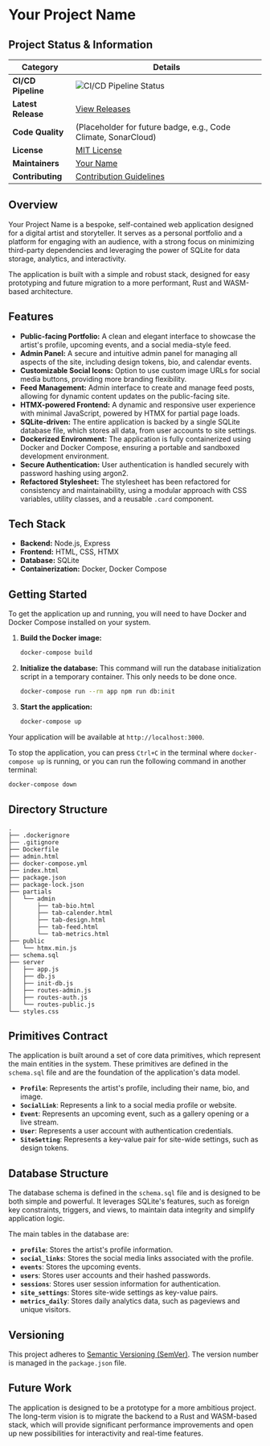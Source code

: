 # Your Project Name

## Project Status & Information

| Category | Details |
|---|---|
| **CI/CD Pipeline** | ![CI/CD Pipeline Status](https://github.com/w00mb/stream3r/actions/workflows/main.yml/badge.svg) |
| **Latest Release** | [View Releases](https://github.com/w00mb/stream3r/releases) |
| **Code Quality** | (Placeholder for future badge, e.g., Code Climate, SonarCloud) |
| **License** | [MIT License](LICENSE) |
| **Maintainers** | [Your Name](https://github.com/w00mb) |
| **Contributing** | [Contribution Guidelines](CONTRIBUTING.md) |

## Overview

Your Project Name is a bespoke, self-contained web application designed for a digital artist and storyteller. It serves as a personal portfolio and a platform for engaging with an audience, with a strong focus on minimizing third-party dependencies and leveraging the power of SQLite for data storage, analytics, and interactivity.

The application is built with a simple and robust stack, designed for easy prototyping and future migration to a more performant, Rust and WASM-based architecture.

## Features

*   **Public-facing Portfolio:** A clean and elegant interface to showcase the artist's profile, upcoming events, and a social media-style feed.
*   **Admin Panel:** A secure and intuitive admin panel for managing all aspects of the site, including design tokens, bio, and calendar events.
*   **Customizable Social Icons:** Option to use custom image URLs for social media buttons, providing more branding flexibility.
*   **Feed Management:** Admin interface to create and manage feed posts, allowing for dynamic content updates on the public-facing site.
*   **HTMX-powered Frontend:** A dynamic and responsive user experience with minimal JavaScript, powered by HTMX for partial page loads.
*   **SQLite-driven:** The entire application is backed by a single SQLite database file, which stores all data, from user accounts to site settings.
*   **Dockerized Environment:** The application is fully containerized using Docker and Docker Compose, ensuring a portable and sandboxed development environment.
*   **Secure Authentication:** User authentication is handled securely with password hashing using argon2.
*   **Refactored Stylesheet:** The stylesheet has been refactored for consistency and maintainability, using a modular approach with CSS variables, utility classes, and a reusable `.card` component.

## Tech Stack

*   **Backend:** Node.js, Express
*   **Frontend:** HTML, CSS, HTMX
*   **Database:** SQLite
*   **Containerization:** Docker, Docker Compose

## Getting Started

To get the application up and running, you will need to have Docker and Docker Compose installed on your system.

1.  **Build the Docker image:**
    ```bash
    docker-compose build
    ```

2.  **Initialize the database:**
    This command will run the database initialization script in a temporary container. This only needs to be done once.
    ```bash
    docker-compose run --rm app npm run db:init
    ```

3.  **Start the application:**
    ```bash
    docker-compose up
    ```

Your application will be available at `http://localhost:3000`.

To stop the application, you can press `Ctrl+C` in the terminal where `docker-compose up` is running, or you can run the following command in another terminal:
```bash
docker-compose down
```

## Directory Structure

```
.
├── .dockerignore
├── .gitignore
├── Dockerfile
├── admin.html
├── docker-compose.yml
├── index.html
├── package.json
├── package-lock.json
├── partials
│   └── admin
│       ├── tab-bio.html
│       ├── tab-calender.html
│       ├── tab-design.html
│       ├── tab-feed.html
│       └── tab-metrics.html
├── public
│   └── htmx.min.js
├── schema.sql
├── server
│   ├── app.js
│   ├── db.js
│   ├── init-db.js
│   ├── routes-admin.js
│   ├── routes-auth.js
│   └── routes-public.js
└── styles.css
```

## Primitives Contract

The application is built around a set of core data primitives, which represent the main entities in the system. These primitives are defined in the `schema.sql` file and are the foundation of the application's data model.

*   **`Profile`**: Represents the artist's profile, including their name, bio, and image.
*   **`SocialLink`**: Represents a link to a social media profile or website.
*   **`Event`**: Represents an upcoming event, such as a gallery opening or a live stream.
*   **`User`**: Represents a user account with authentication credentials.
*   **`SiteSetting`**: Represents a key-value pair for site-wide settings, such as design tokens.

## Database Structure

The database schema is defined in the `schema.sql` file and is designed to be both simple and powerful. It leverages SQLite's features, such as foreign key constraints, triggers, and views, to maintain data integrity and simplify application logic.

The main tables in the database are:

*   **`profile`**: Stores the artist's profile information.
*   **`social_links`**: Stores the social media links associated with the profile.
*   **`events`**: Stores the upcoming events.
*   **`users`**: Stores user accounts and their hashed passwords.
*   **`sessions`**: Stores user session information for authentication.
*   **`site_settings`**: Stores site-wide settings as key-value pairs.
*   **`metrics_daily`**: Stores daily analytics data, such as pageviews and unique visitors.

## Versioning

This project adheres to [Semantic Versioning (SemVer)](https://semver.org/spec/v2.0.0.html). The version number is managed in the `package.json` file.

## Future Work

The application is designed to be a prototype for a more ambitious project. The long-term vision is to migrate the backend to a Rust and WASM-based stack, which will provide significant performance improvements and open up new possibilities for interactivity and real-time features.
